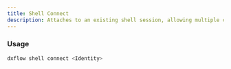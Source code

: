 ```yaml
---
title: Shell Connect 
description: Attaches to an existing shell session, allowing multiple connections to the same session
---
```


### Usage

```bash [Terminal]
dxflow shell connect <Identity>
```

